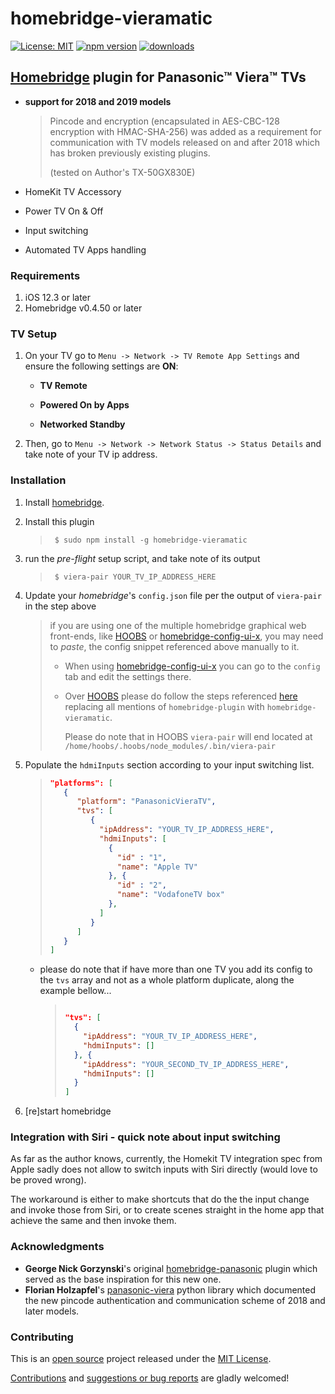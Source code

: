 # homebridge-vieramatic

[![License: MIT](https://img.shields.io/badge/License-MIT-blue.svg)](./LICENSE.md)
[![npm version](https://img.shields.io/npm/v/homebridge-vieramatic?color=blue)](https://www.npmjs.com/package/homebridge-vieramatic)
[![downloads](https://img.shields.io/npm/dt/homebridge-vieramatic?color=blue)](https://www.npmjs.com/package/homebridge-vieramatic)

## [Homebridge](http://homebridge.io) plugin for Panasonic™ Viera™ TVs

- **support for 2018 and 2019 models**

  > Pincode and encryption (encapsulated in AES-CBC-128 encryption with
  > HMAC-SHA-256) was added as a requirement for communication with TV models
  > released on and after 2018 which has broken previously existing plugins.
  >
  > (tested on Author's TX-50GX830E)

- HomeKit TV Accessory

- Power TV On & Off

- Input switching

- Automated TV Apps handling

### Requirements

1. iOS 12.3 or later
2. Homebridge v0.4.50 or later

### TV Setup

1. On your TV go to `Menu -> Network -> TV Remote App Settings` and ensure the following settings are **ON**:

   - **TV Remote**

   - **Powered On by Apps**

   - **Networked Standby**

2. Then, go to `Menu -> Network -> Network Status -> Status Details` and take note of your TV ip address.

### Installation

1. Install [homebridge](http://homebridge.io).
2. Install this plugin

   > ```shell
   >  $ sudo npm install -g homebridge-vieramatic
   > ```

3. run the _pre-flight_ setup script, and take note of its output

   > ```shell
   >  $ viera-pair YOUR_TV_IP_ADDRESS_HERE
   > ```

4. Update your _homebridge_'s `config.json` file per the output of `viera-pair` in the step above

   > if you are using one of the multiple homebridge graphical web front-ends, like
   > [HOOBS](https://hoobs.org) or
   > [homebridge-config-ui-x](https://github.com/oznu/homebridge-config-ui-x), you may
   > need to _paste_, the config snippet referenced above manually to it.
   >
   > - When using [homebridge-config-ui-x](https://github.com/oznu/homebridge-config-ui-x)
   >   you can go to the `config` tab and edit the settings there.
   > - Over [HOOBS](https://hoobs.org) please do follow the steps referenced
   >   [here](https://hoobs.org/knowledge-base/how-plugins-work-with-hoobs-advanced/) replacing all
   >   mentions of `homebridge-plugin` with `homebridge-vieramatic`.
   >
   >   Please do note that in HOOBS `viera-pair` will end located at
   >   `/home/hoobs/.hoobs/node_modules/.bin/viera-pair`

5. Populate the `hdmiInputs` section according to your input switching list.

   > ```JSON
   > "platforms": [
   >    {
   >       "platform": "PanasonicVieraTV",
   >       "tvs": [
   >          {
   >            "ipAddress": "YOUR_TV_IP_ADDRESS_HERE",
   >            "hdmiInputs": [
   >              {
   >                "id" : "1",
   >                "name": "Apple TV"
   >              }, {
   >                "id" : "2",
   >                "name": "VodafoneTV box"
   >              },
   >            ]
   >          }
   >       ]
   >    }
   > ]
   > ```

   - please do note that if have more than one TV you add its config to the `tvs` array and not as
     a whole platform duplicate, along the example bellow...

     > ```JSON
     >
     > "tvs": [
     >   {
     >     "ipAddress": "YOUR_TV_IP_ADDRESS_HERE",
     >     "hdmiInputs": []
     >   }, {
     >     "ipAddress": "YOUR_SECOND_TV_IP_ADDRESS_HERE",
     >     "hdmiInputs": []
     >   }
     > ]
     > ```

6. [re]start homebridge

### Integration with Siri - quick note about input switching

As far as the author knows, currently, the Homekit TV integration spec from Apple sadly does
not allow to switch inputs with Siri directly (would love to be proved wrong).

The workaround is either to make shortcuts that do the the input change and invoke those from Siri,
or to create scenes straight in the home app that achieve the same and then invoke them.

### Acknowledgments

- **George Nick Gorzynski**'s original [homebridge-panasonic](https://github.com/g30r93g/homebridge-panasonic)
  plugin which served as the base inspiration for this new one.
- **Florian Holzapfel**'s [panasonic-viera](https://github.com/florianholzapfel/panasonic-viera)
  python library which documented the new pincode authentication and communication scheme of 2018 and later models.

### Contributing

This is an [open source](http://opensource.org/osd) project released under
the [MIT License](./LICENSE.md).

[Contributions](https://github.com/AntonioMeireles/homebridge-vieramatic/pulls)
and [suggestions or bug reports](https://github.com/AntonioMeireles/homebridge-vieramatic/issues)
are gladly welcomed!
